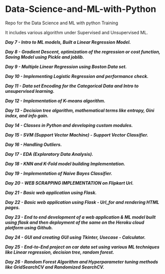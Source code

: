 # Data-Science-and-ML-with-Python
Repo for the Data Science and ML with python Training

It includes various algorithm under Supervised and Unsupervised ML.

***Day 7 - Intro to ML models, Built a Linear Regression Model.***

***Day 8 - Gradient Descent, optimization of the regression or cost function, Saving Model using Pickle and joblib.***

***Day 9 - Multiple Linear Regression using Boston Data set.***

***Day 10 - Implementing Logistic Regression and performance check.***

***Day 11 - Data set Encoding for the Categorical Data and Intro to unsupervised learning.***

***Day 12 - Implementation of K-means algorithm.***

***Day 13 - Decision tree algorithm, mathematical terms like entropy, Gini index, and info gain.***

***Day 14 - Classes in Python and developing custom modules.***

***Day 15 - SVM (Support Vector Machine) - Support Vector Classifier.***

***Day 16 - Handling Outliers.***

***Day 17 - EDA (Exploratory Data Analysis).***

***Day 18 - KNN and K-Fold model building Implementation.***

***Day 19 - Implementation of Naive Bayes Classifier.***

***Day 20 - WEB SCRAPPING IMPLEMENTATION on Flipkart Url.***

***Day 21 - Basic web application using Flask.***

***Day 22 - Basic web application using Flask - Url_for and rendering HTML pages.***

***Day 23 - End to end development of a web application & ML model built using flask and then deployment of the same on the Heroku cloud platform using Github.***

***Day 24 - GUI and creating GUI using Tkinter, Usecase - Calculator.***

***Day 25 - End-to-End project on car data set using various ML techniques like Linear regression, decision tree, random forest.***

***Day 26 - Random Forest Algorithm and Hyperparameter tuning methods like GridSearchCV and Randomized SearchCV.***

